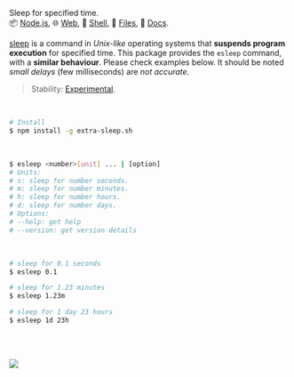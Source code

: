 Sleep for specified time.<br>
📦 [Node.js](https://www.npmjs.com/package/extra-sleep),
🌐 [Web](https://www.npmjs.com/package/extra-sleep.sh.web),
🐚 [Shell](https://www.npmjs.com/package/extra-sleep.sh),
📜 [Files](https://unpkg.com/extra-sleep.sh/),
📰 [Docs](https://nodef.github.io/extra-sleep/).

[sleep] is a command in *Unix-like* operating systems that **suspends program**
**execution** for specified time. This package provides the `esleep` command,
with a **similar behaviour**. Please check examples below. It should be noted
*small delays* (few milliseconds) are *not accurate*.

> Stability: [Experimental](https://www.youtube.com/watch?v=L1j93RnIxEo).

[sleep]: https://en.wikipedia.org/wiki/Sleep_(Unix)


<br>

```bash
# Install
$ npm install -g extra-sleep.sh
```

<br>

```bash
$ esleep <number>[unit] ... | [option]
# Units:
# s: sleep for number seconds.
# m: sleep for number minutes.
# h: sleep for number hours.
# d: sleep for number days.
# Options:
# --help: get help
# --version: get version details
```

<br>

```bash
# sleep for 0.1 seconds
$ esleep 0.1

# sleep for 1.23 minutes
$ esleep 1.23m

# sleep for 1 day 23 hours
$ esleep 1d 23h
```

<br>
<br>

[![](https://img.youtube.com/vi/rCSCPujLs14/maxresdefault.jpg)](https://www.youtube.com/watch?v=rCSCPujLs14)
